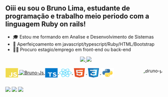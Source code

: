 ## Oiii eu sou o Bruno Lima, estudante de programação e trabalho meio periodo com a linguagem Ruby on rails!

- 🎓 Estou me formando em Analise e Desenvolvimento de Sistemas
- 📘 Aperfeiçoamento em javascript/typescript/Ruby/HTML/Bootstrap
- 👨‍💼 Procuro estagio/emprego em front-end  ou back-end

<div align="center">
  <a href="https://github.com/BrunoLima-dev/brunolima">
  <img height="180em" src="https://github-readme-stats.vercel.app/api?username=BrunoLima-dev&show_icons=true&theme=dracula&include_all_commits=true&count_private=true"/>
  <img height="180em" src="https://github-readme-stats.vercel.app/api/top-langs/?username=BrunoLima-dev&layout=compact&langs_count=7&theme=dracula"/>
</div>
  <div style="display: inline_block"><br>
  <img align="center" alt="Bruno-Js" height="30" width="40" src="https://raw.githubusercontent.com/devicons/devicon/master/icons/javascript/javascript-plain.svg">
  <img align="center" alt="Bruno-Js" height="30" width="45" 
 src="https://cdn.jsdelivr.net/gh/devicons/devicon/icons/ruby/ruby-plain-wordmark.svg" />            
  <img align="center" alt="Bruno-Ts" height="30" width="40" src="https://raw.githubusercontent.com/devicons/devicon/master/icons/typescript/typescript-plain.svg">
  <img align="center" alt="Bruno-React" height="30" width="40" src="https://raw.githubusercontent.com/devicons/devicon/master/icons/react/react-original.svg">
  <img align="center" alt="Bruno-HTML" height="30" width="40" src="https://raw.githubusercontent.com/devicons/devicon/master/icons/html5/html5-original.svg">
  <img align="center" alt="Bruno-CSS" height="30" width="40" src="https://raw.githubusercontent.com/devicons/devicon/master/icons/css3/css3-original.svg">
  <img align="center" alt="Bruno-Python" height="30" width="40" src="https://raw.githubusercontent.com/devicons/devicon/master/icons/python/python-original.svg">
  <img align="right" alt="Bruno-pic" height="150" style="border-radius:50px;" src="">
</div>
  
  ##
  
  <div>
  <a href="https://www.instagram.com/brunolima.ti" target="_blank"><img src="https://img.shields.io/badge/-Instagram-%23E4405F?style=for-the-badge&logo=instagram&logoColor=white" target="_blank"></a> 
  <a href = "mailto:brunoprograme04@gmail.com"><img src="https://img.shields.io/badge/-Gmail-%23333?style=for-the-badge&logo=gmail&logoColor=white" target="_blank"></a>
  <a href="https://www.linkedin.com/in/bruno-lima-95438318a/" target="_blank"><img src="https://img.shields.io/badge/-LinkedIn-%230077B5?style=for-the-badge&logo=linkedin&logoColor=white" target="_blank"></a>  
  </div>
  
